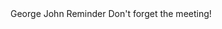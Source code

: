 <!ELEMENT note (to, from, heading, body)>
<!ELEMENT to (#PCDATA)>
<!ELEMENT from (#PCDATA)>
<!ELEMENT heading (#PCDATA)>
<!ELEMENT body (#PCDATA)>


<?xml version="1.0"?>
<note>
    <to>George</to>
    <from>John</from>
    <heading>Reminder</heading>
    <body>Don't forget the meeting!</body>
</note>

<!--第 1 行定义 note 元素有四个子元素："to, from, heading, body"。

第 2-5 行定义了 to, from, heading, body 元素的类型是 "#PCDATA"。-->

